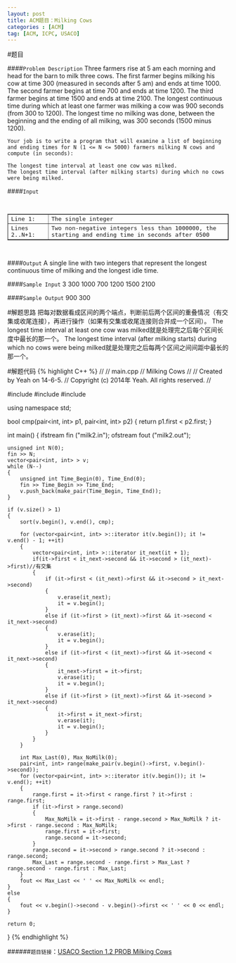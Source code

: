 ```yaml
---
layout: post
title: ACM题目：Milking Cows
categories : [ACM]
tag: [ACM, ICPC, USACO]
---
```


#题目

####`Problem Description`
	Three farmers rise at 5 am each morning and head for the barn to milk three cows. The first farmer begins milking his cow at time 300 (measured in seconds after 5 am) and ends at time 1000. The second farmer begins at time 700 and ends at time 1200. The third farmer begins at time 1500 and ends at time 2100. The longest continuous time during which at least one farmer was milking a cow was 900 seconds (from 300 to 1200). The longest time no milking was done, between the beginning and the ending of all milking, was 300 seconds (1500 minus 1200).

	Your job is to write a program that will examine a list of beginning and ending times for N (1 <= N <= 5000) farmers milking N cows and compute (in seconds):

	The longest time interval at least one cow was milked.
	The longest time interval (after milking starts) during which no cows were being milked.

####`Input`
<pre>
	<table border="1">
		<tbody>
			<tr>
				<td>Line 1:</td>
				<td>The single integer</td>
			</tr>
			<tr>
				<td>Lines 2..N+1:</td>
				<td>Two non-negative integers less than 1000000, the starting and ending time in seconds after 0500</td>
			</tr>
		</tbody>
	</table>
</pre>

####`Output`
	A single line with two integers that represent the longest continuous time of milking and the longest idle time.

####`Sample Input`
	3
	300 1000
	700 1200
	1500 2100

####`Sample Output`
	900 300

#解题思路
	把每对数据看成区间的两个端点，判断前后两个区间的重叠情况（有交集或收尾连接），再进行操作（如果有交集或收尾连接则合并成一个区间）。
	The longest time interval at least one cow was milked就是处理完之后每个区间长度中最长的那一个。
	The longest time interval (after milking starts) during which no cows were being milked就是处理完之后每两个区间之间间距中最长的那一个。

#解题代码
{% highlight C++ %}
//
//  main.cpp
//  Milking Cows
//
//  Created by Yeah on 14-6-5.
//  Copyright (c) 2014年 Yeah. All rights reserved.
//


#include <fstream>
#include <vector>
#include <algorithm>

using namespace std;

bool cmp(pair<int, int> p1, pair<int, int> p2)
{
    return p1.first < p2.first;
}

int main() {
    ifstream fin ("milk2.in");
    ofstream fout ("milk2.out");
    
    unsigned int N(0);
    fin >> N;
    vector<pair<int, int> > v;
    while (N--)
    {
        unsigned int Time_Begin(0), Time_End(0);
        fin >> Time_Begin >> Time_End;
        v.push_back(make_pair(Time_Begin, Time_End));
    }
    
    if (v.size() > 1)
    {
        sort(v.begin(), v.end(), cmp);
        
        for (vector<pair<int, int> >::iterator it(v.begin()); it != v.end() - 1; ++it)
        {
            vector<pair<int, int> >::iterator it_next(it + 1);
            if(it->first < it_next->second && it->second > (it_next)->first)//有交集
            {
                if (it->first < (it_next)->first && it->second > it_next->second)
                {
                    v.erase(it_next);
                    it = v.begin();
                }
                else if (it->first > (it_next)->first && it->second < it_next->second)
                {
                    v.erase(it);
                    it = v.begin();
                }
                else if (it->first < (it_next)->first && it->second < it_next->second)
                {
                    it_next->first = it->first;
                    v.erase(it);
                    it = v.begin();
                }
                else if (it->first > (it_next)->first && it->second > it_next->second)
                {
                    it->first = it_next->first;
                    v.erase(it);
                    it = v.begin();
                }
            }
        }
        
        int Max_Last(0), Max_NoMilk(0);
        pair<int, int> range(make_pair(v.begin()->first, v.begin()->second));
        for (vector<pair<int, int> >::iterator it(v.begin()); it != v.end(); ++it)
        {
            range.first = it->first < range.first ? it->first : range.first;
            if (it->first > range.second)
            {
                Max_NoMilk = it->first - range.second > Max_NoMilk ? it->first - range.second : Max_NoMilk;
                range.first = it->first;
                range.second = it->second;
            }
            range.second = it->second > range.second ? it->second : range.second;
            Max_Last = range.second - range.first > Max_Last ? range.second - range.first : Max_Last;
        }
        fout << Max_Last << ' ' << Max_NoMilk << endl;
    }
    else
    {
        fout << v.begin()->second - v.begin()->first << ' ' << 0 << endl;
    }
    
    return 0;
}
{% endhighlight %}


######`题目链接`：[USACO Section 1.2 PROB Milking Cows]()